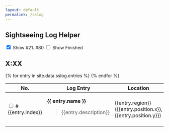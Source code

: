 ```yaml
---
layout: default
permalink: /sslog
---
```

<style>
#modal {
    position: fixed;
    top: 0;
    left: 0;
    right: 0;
    bottom: 0;
    display: none;
}
#modal.is-active {
    display: block;
}
.sslog-row .name {
    font-weight: bold;
}

.is-finished {
    text-decoration: line-through;
}
.is-hidden {
    display: none;
}
</style>

<div class="container">
    <nav class="level">
        <div class="level-left">
            <p class="level-item">
                <h1 class="title is-3 has-text-centered">Sightseeing Log Helper</h1>
            </p>
        </div>
        <div class="level-right">
            <p class="level-item">
                <div class="checkboxes">
                    <label class="checkbox">
                        <input type="checkbox" id="check-showAll" checked/> 
                        Show #21..#80 
                    </label>
                    <label class="checkbox">
                        <input type="checkbox" id="check-showFinished"/> 
                        Show Finished
                    </label>
                </div>
            </p>
        </div>
    </nav>
    <h2 class="subtitle is-2 has-text-centered" id="current-time">X:XX</h2>
    <table class="table">
        <thead>
            <tr>
                <th style="width: 5em">No.</th>
                <th>Log Entry</th>
                <th style="width: 20em">Location</th>
                <th style="width: 9em">Active</th>
                <th style="width: 8em">Conditions</th>
                <th>Emote</th>
                <th></th>
            </tr>
        </thead>
        <tbody>
            {% for entry in site.data.sslog.entries %}
            <tr class="sslog-row" data-index="{{entry.index}}">
                <td>
                    <input type="checkbox" class="checkbox"/>
                    <span>#{{entry.index}}</span>
                </td>
                <td>
                    <div class="name">
                          {{ entry.name }}
                    </div>
                    <blockquote>
                        {{entry.description}}
                    </blockquote>
                </td>
                <td>
                    <div class="region">
                      {{entry.region}} ({{entry.position.x}}, {{entry.position.y}})
                    </div>
                    <!--
                    <div class="location">
                        {{entry.location}} 
                    </div>
                    -->
                </td>
                <td class="nexttime"></td>
                <td>
                    <div class="times">{{entry.time[0]}} to {{entry.time[1]}}</div>
                    <div class="weather">
                    {% for weather in entry.weather %}
                        <img 
                            class="weather-icon" 
                            src="weather-icons/{{weather}}.png" 
                            title="{{site.data.sslog.weatherNames[weather]}}"
                            />
                    {% endfor %}
                    </div>
                </td>
                <td>{{entry.emote}}</td>
                <td>
                    <button onclick="showModal({{entry.index}})">
                       <span class="icon">
                          <i class="fas fa-image"></i>
                       </span> 
                    </button>
                </td>
            </tr>
            {% endfor %}
        </tbody>
    </table>
</div>

<div id="modal" class="container" onclick="closeModal()">
    <div id="modal-image">
    </div>
</div>


<script type="text/javascript" src="functions.js"></script>
<script type="text/javascript">
    document.addEventListener("DOMContentLoaded", async () => {
        window.sslog_show_finished = false;
        window.sslog_show_all = true;

        setCurrentTime();

        window.sslog = undefined;
        fetch("sslog.json").then(async response => {
            window.sslog = await response.json()
            handleTick();
            startTicker();
        })


        setShowFinished(window.sslog_finished_style)
        //setShowAll(window.sslog_show_all)

        var checkShowFinished = document.getElementById("check-showFinished");
        checkShowFinished.onchange = handleShowFinishedChanged

        var checkShowAll = document.getElementById("check-showAll");
        checkShowAll.onchange = handleShowAllChanged
    })

    function handleShowFinishedChanged(evt) {
        setShowFinished(evt.target.checked)
    }
    function handleShowAllChanged(evt) {
        setShowAll(evt.target.checked)
    }

    function setShowFinished(value) {
        window.sslog_show_finished = value

        if (sslog_show_finished) {
            document.head.removeChild(window.sslog_finished_style)
            window.sslog_finished_style = undefined
        } else {
            window.sslog_finished_style = document.createElement("style")
            window.sslog_finished_style.innerHTML = ".sslog-row.is-finished {display:none;}"
            document.head.appendChild(window.sslog_finished_style)
        }
    }

    function setShowAll(value) {
        window.sslog_show_all = value
        updateNextTimes();
    }

    function startTicker() {
        window.TICK_TIMER = setInterval(handleTick, 3000)
    }

    function stopTicker() {
        clearTimeout(window.TICK_TIMER)
    }

    function handleTick() {
        setCurrentTime();
        updateNextTimes();
    }
    function setCurrentTime() {
        const timestr = formatTime(getEorzeaTime(new Date()))
        const el = document.getElementById("current-time")
        el.innerHTML = timestr
    }
    function updateNextTimes() {
        const now = new Date()
        const rows = document.getElementsByClassName("sslog-row");
        const tbody = rows[0].parentNode
        console.log("huh updating", window.sslog_show_all)
        for (const row of rows) {
            const timeCell = row.getElementsByClassName("nexttime")[0]
            const eorzeaTimeCell = row.getElementsByClassName("times")[0]
            const checkbox = row.getElementsByClassName("checkbox")[0]
            const item = itemForIndex(row.dataset.index)
            const isActive = isLogActive(item, now)
            const isFinished = getFinished(row.dataset.index)
            if (isFinished) {
                row.classList.add("is-finished")
                checkbox.checked = true
            }

            if (window.sslog_show_all === false && item.index > 20) {
                row.classList.add("is-hidden")
            } else {
                row.classList.remove("is-hidden")
            }

            eorzeaTimeCell.innerHTML = formatTimeSpan(item.time)

            if (isActive) {
                row.classList.add("is-selected")
                const goal = getNextActiveEnd(item);
                const pop = Math.ceil((goal.getTime() - Date.now()) / 1000);
                timeCell.innerHTML = humanizeDuration(pop) + ' left';
            } else {
                row.classList.remove("is-selected")
                const goal = getNextActive(item)
                const pop = Math.ceil((goal.getTime() - Date.now()) / 1000);
                timeCell.innerHTML = 'in ' + humanizeDuration(pop);
            }
        }
        sortRows(tbody);
    }

    function itemForIndex(index) {
        for (const it of window.sslog.entries) {
            if (it.index == index) return it
        }
    }

    function sortRows(tbody) {
        const now = new Date()
        Array.from(tbody.children)
            .sort((rowA, rowB) => { 
                const a = itemForIndex(rowA.dataset.index)
                const b = itemForIndex(rowB.dataset.index)
                const aActive = isLogActive(a, now)
                const bActive = isLogActive(b, now)
                if (aActive && bActive) {
                    const aEnd = getNextActiveEnd(a)
                    const bEnd = getNextActiveEnd(b)
                    if (aEnd == bEnd) {
                        return rowB.dataset.index - rowA.dataset.index
                    }
                    return aEnd - bEnd
                }
                else if (!aActive && !bActive) {
                    const aNext = getNextActive(a)
                    const bNext = getNextActive(b)
                    return aNext - bNext
                }
                else if (aActive) return -1
                else if (bActive) return 1
            })
            .forEach(it => tbody.appendChild(it))
    }

    function showModal(index) {
        const item = itemForIndex(index)

        const modal = document.getElementById("modal");
        console.log("show", item, modal)
        modal.classList.add("is-active")

        const img = document.createElement("img")
        img.setAttribute("src", item.image)

        const wrapper = document.getElementById("modal-image")
        wrapper.innerHTML = ''
        wrapper.appendChild(img)
    }
    function closeModal() {
        const modal = document.getElementById("modal");
        modal.classList.remove("is-active")
    }



</script>